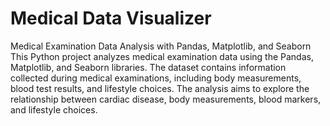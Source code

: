 # Medical Data Visualizer

Medical Examination Data Analysis with Pandas, Matplotlib, and Seaborn
This Python project analyzes medical examination data using the Pandas, Matplotlib, and Seaborn libraries.
The dataset contains information collected during medical examinations, including body measurements, blood test results, and lifestyle choices. 
The analysis aims to explore the relationship between cardiac disease, body measurements, blood markers, and lifestyle choices.
